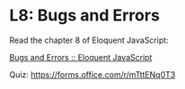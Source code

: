 # L8: Bugs and Errors

Read the chapter 8 of Eloquent JavaScript:

[Bugs and Errors :: Eloquent JavaScript](https://eloquentjavascript.net/08_error.html)

Quiz: https://forms.office.com/r/mTttENq0T3
